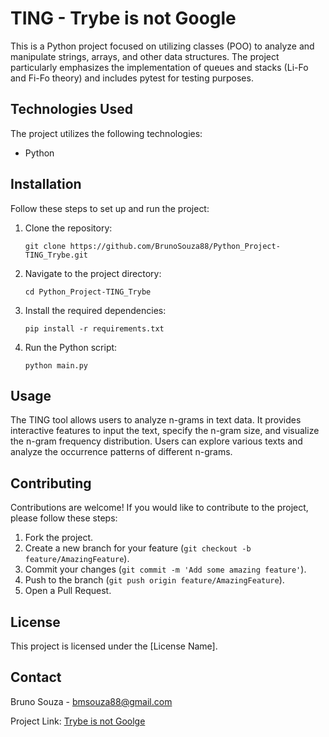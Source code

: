 <h1>TING - Trybe is not Google</h1>

<p>This is a Python project focused on utilizing classes (POO) to analyze and manipulate strings, arrays, and other data structures. The project particularly emphasizes the implementation of queues and stacks (Li-Fo and Fi-Fo theory) and includes pytest for testing purposes.</p>

<h2>Technologies Used</h2>

<p>The project utilizes the following technologies:</p>

<ul>
  <li>Python</li>
</ul>

<h2>Installation</h2>

<p>Follow these steps to set up and run the project:</p>

<ol>
  <li>Clone the repository:</li>

  <pre><code>git clone https://github.com/BrunoSouza88/Python_Project-TING_Trybe.git</code></pre>

  <li>Navigate to the project directory:</li>

  <pre><code>cd Python_Project-TING_Trybe</code></pre>

  <li>Install the required dependencies:</li>

  <pre><code>pip install -r requirements.txt</code></pre>

  <li>Run the Python script:</li>

  <pre><code>python main.py</code></pre>
</ol>

<h2>Usage</h2>

<p>The TING tool allows users to analyze n-grams in text data. It provides interactive features to input the text, specify the n-gram size, and visualize the n-gram frequency distribution. Users can explore various texts and analyze the occurrence patterns of different n-grams.</p>

<h2>Contributing</h2>

<p>Contributions are welcome! If you would like to contribute to the project, please follow these steps:</p>

<ol>
  <li>Fork the project.</li>
  <li>Create a new branch for your feature (<code>git checkout -b feature/AmazingFeature</code>).</li>
  <li>Commit your changes (<code>git commit -m 'Add some amazing feature'</code>).</li>
  <li>Push to the branch (<code>git push origin feature/AmazingFeature</code>).</li>
  <li>Open a Pull Request.</li>
</ol>

<h2>License</h2>

<p>This project is licensed under the [License Name].</p>

<h2>Contact</h2>

<p> Bruno Souza - <a href="mailto:bmsouza88@gmail.com">bmsouza88@gmail.com</a> </p>

<p>Project Link: <a href="https://github.com/BrunoSouza88/Python_Project-TING_Trybe">Trybe is not Goolge</p>
